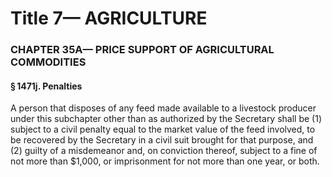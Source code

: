 
# Title 7— AGRICULTURE
### CHAPTER 35A— PRICE SUPPORT OF AGRICULTURAL COMMODITIES
#### § 1471j. Penalties

A person that disposes of any feed made available to a livestock producer under this subchapter other than as authorized by the Secretary shall be (1) subject to a civil penalty equal to the market value of the feed involved, to be recovered by the Secretary in a civil suit brought for that purpose, and (2) guilty of a misdemeanor and, on conviction thereof, subject to a fine of not more than $1,000, or imprisonment for not more than one year, or both.
